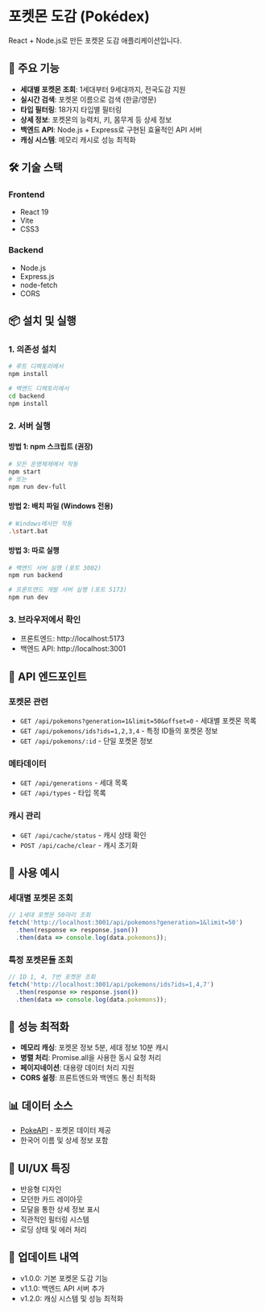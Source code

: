 # 포켓몬 도감 (Pokédex)

React + Node.js로 만든 포켓몬 도감 애플리케이션입니다.

## 🚀 주요 기능

- **세대별 포켓몬 조회**: 1세대부터 9세대까지, 전국도감 지원
- **실시간 검색**: 포켓몬 이름으로 검색 (한글/영문)
- **타입 필터링**: 18가지 타입별 필터링
- **상세 정보**: 포켓몬의 능력치, 키, 몸무게 등 상세 정보
- **백엔드 API**: Node.js + Express로 구현된 효율적인 API 서버
- **캐싱 시스템**: 메모리 캐시로 성능 최적화

## 🛠️ 기술 스택

### Frontend
- React 19
- Vite
- CSS3

### Backend
- Node.js
- Express.js
- node-fetch
- CORS

## 📦 설치 및 실행

### 1. 의존성 설치
```bash
# 루트 디렉토리에서
npm install

# 백엔드 디렉토리에서
cd backend
npm install
```

### 2. 서버 실행

#### 방법 1: npm 스크립트 (권장)
```bash
# 모든 운영체제에서 작동
npm start
# 또는
npm run dev-full
```

#### 방법 2: 배치 파일 (Windows 전용)
```bash
# Windows에서만 작동
.\start.bat
```

#### 방법 3: 따로 실행
```bash
# 백엔드 서버 실행 (포트 3002)
npm run backend

# 프론트엔드 개발 서버 실행 (포트 5173)
npm run dev
```

### 3. 브라우저에서 확인
- 프론트엔드: http://localhost:5173
- 백엔드 API: http://localhost:3001

## 🔌 API 엔드포인트

### 포켓몬 관련
- `GET /api/pokemons?generation=1&limit=50&offset=0` - 세대별 포켓몬 목록
- `GET /api/pokemons/ids?ids=1,2,3,4` - 특정 ID들의 포켓몬 정보
- `GET /api/pokemons/:id` - 단일 포켓몬 정보

### 메타데이터
- `GET /api/generations` - 세대 목록
- `GET /api/types` - 타입 목록

### 캐시 관리
- `GET /api/cache/status` - 캐시 상태 확인
- `POST /api/cache/clear` - 캐시 초기화

## 🎯 사용 예시

### 세대별 포켓몬 조회
```javascript
// 1세대 포켓몬 50마리 조회
fetch('http://localhost:3001/api/pokemons?generation=1&limit=50')
  .then(response => response.json())
  .then(data => console.log(data.pokemons));
```

### 특정 포켓몬들 조회
```javascript
// ID 1, 4, 7번 포켓몬 조회
fetch('http://localhost:3001/api/pokemons/ids?ids=1,4,7')
  .then(response => response.json())
  .then(data => console.log(data.pokemons));
```

## 🔧 성능 최적화

- **메모리 캐싱**: 포켓몬 정보 5분, 세대 정보 10분 캐시
- **병렬 처리**: Promise.all을 사용한 동시 요청 처리
- **페이지네이션**: 대용량 데이터 처리 지원
- **CORS 설정**: 프론트엔드와 백엔드 통신 최적화

## 📊 데이터 소스

- [PokeAPI](https://pokeapi.co/) - 포켓몬 데이터 제공
- 한국어 이름 및 상세 정보 포함

## 🎨 UI/UX 특징

- 반응형 디자인
- 모던한 카드 레이아웃
- 모달을 통한 상세 정보 표시
- 직관적인 필터링 시스템
- 로딩 상태 및 에러 처리

## 🔄 업데이트 내역

- v1.0.0: 기본 포켓몬 도감 기능
- v1.1.0: 백엔드 API 서버 추가
- v1.2.0: 캐싱 시스템 및 성능 최적화
